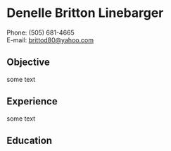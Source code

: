 # Denelle Britton Linebarger
Phone: (505) 681-4665  
E-mail: [brittod80@yahoo.com](mailto:brittod80@yahoo.com)

## Objective

some text

## Experience

some text


## Education


